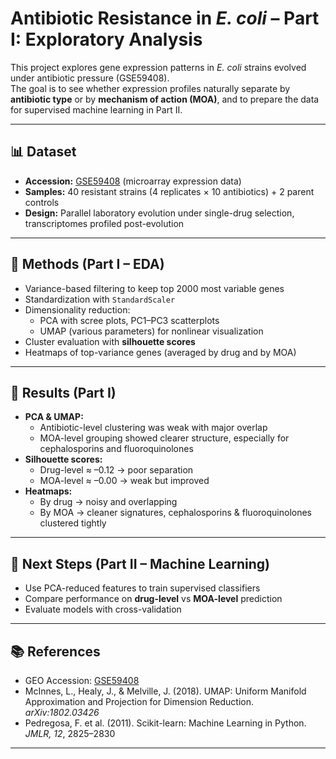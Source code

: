 # Antibiotic Resistance in *E. coli* – Part I: Exploratory Analysis

This project explores gene expression patterns in *E. coli* strains evolved under antibiotic pressure (GSE59408).  
The goal is to see whether expression profiles naturally separate by **antibiotic type** or by **mechanism of action (MOA)**, and to prepare the data for supervised machine learning in Part II.

---

## 📊 Dataset
- **Accession:** [GSE59408](https://www.ncbi.nlm.nih.gov/geo/query/acc.cgi?acc=GSE59408) (microarray expression data)  
- **Samples:** 40 resistant strains (4 replicates × 10 antibiotics) + 2 parent controls  
- **Design:** Parallel laboratory evolution under single-drug selection, transcriptomes profiled post-evolution  

---

## 🧪 Methods (Part I – EDA)
- Variance-based filtering to keep top 2000 most variable genes  
- Standardization with `StandardScaler`  
- Dimensionality reduction:
  - PCA with scree plots, PC1–PC3 scatterplots  
  - UMAP (various parameters) for nonlinear visualization  
- Cluster evaluation with **silhouette scores**  
- Heatmaps of top-variance genes (averaged by drug and by MOA)

---

## 🔎 Results (Part I)
- **PCA & UMAP:**  
  - Antibiotic-level clustering was weak with major overlap  
  - MOA-level grouping showed clearer structure, especially for cephalosporins and fluoroquinolones  
- **Silhouette scores:**  
  - Drug-level ≈ –0.12 → poor separation  
  - MOA-level ≈ –0.00 → weak but improved  
- **Heatmaps:**  
  - By drug → noisy and overlapping  
  - By MOA → cleaner signatures, cephalosporins & fluoroquinolones clustered tightly  

---

## 🚀 Next Steps (Part II – Machine Learning)
- Use PCA-reduced features to train supervised classifiers  
- Compare performance on **drug-level** vs **MOA-level** prediction  
- Evaluate models with cross-validation  

---

## 📚 References
- GEO Accession: [GSE59408](https://www.ncbi.nlm.nih.gov/geo/query/acc.cgi?acc=GSE59408)  
- McInnes, L., Healy, J., & Melville, J. (2018). UMAP: Uniform Manifold Approximation and Projection for Dimension Reduction. *arXiv:1802.03426*  
- Pedregosa, F. et al. (2011). Scikit-learn: Machine Learning in Python. *JMLR, 12*, 2825–2830  

---

